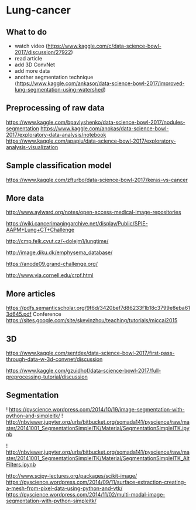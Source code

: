 # Lung-cancer

## What to do 
- watch video (https://www.kaggle.com/c/data-science-bowl-2017/discussion/27922)
- read article
- add 3D ConvNet
- add more data
- another segmentation technique (https://www.kaggle.com/ankasor/data-science-bowl-2017/improved-lung-segmentation-using-watershed)

## Preprocessing of raw data
https://www.kaggle.com/bpavlyshenko/data-science-bowl-2017/nodules-segmentation
https://www.kaggle.com/anokas/data-science-bowl-2017/exploratory-data-analysis/notebook
https://www.kaggle.com/apapiu/data-science-bowl-2017/exploratory-analysis-visualization


## Sample classification model
https://www.kaggle.com/zfturbo/data-science-bowl-2017/keras-vs-cancer



## More data
http://www.aylward.org/notes/open-access-medical-image-repositories


https://wiki.cancerimagingarchive.net/display/Public/SPIE-AAPM+Lung+CT+Challenge


http://cmp.felk.cvut.cz/~dolejm1/lungtime/

http://image.diku.dk/emphysema_database/

https://anode09.grand-challenge.org/

http://www.via.cornell.edu/crpf.html




## More articles

https://pdfs.semanticscholar.org/9f6d/3420bef7d86233f1b18c3799e8eba613d645.pdf
Conference https://sites.google.com/site/skevinzhou/teaching/tutorials/miccai2015



## 3D

https://www.kaggle.com/sentdex/data-science-bowl-2017/first-pass-through-data-w-3d-convnet/discussion

https://www.kaggle.com/gzuidhof/data-science-bowl-2017/full-preprocessing-tutorial/discussion

## Segmentation
! https://pyscience.wordpress.com/2014/10/19/image-segmentation-with-python-and-simpleitk/
! http://nbviewer.jupyter.org/urls/bitbucket.org/somada141/pyscience/raw/master/20141001_SegmentationSimpleITK/Material/SegmentationSimpleITK.ipynb

! http://nbviewer.jupyter.org/urls/bitbucket.org/somada141/pyscience/raw/master/20141001_SegmentationSimpleITK/Material/SegmentationSimpleITK_AltFilters.ipynb

http://www.scipy-lectures.org/packages/scikit-image/
https://pyscience.wordpress.com/2014/09/11/surface-extraction-creating-a-mesh-from-pixel-data-using-python-and-vtk/
https://pyscience.wordpress.com/2014/11/02/multi-modal-image-segmentation-with-python-simpleitk/

